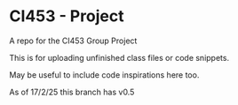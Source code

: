 # CI453 - Project
A repo for the CI453 Group Project

This is for uploading unfinished class files or code snippets.

May be useful to include code inspirations here too.

As of 17/2/25 this branch has v0.5
